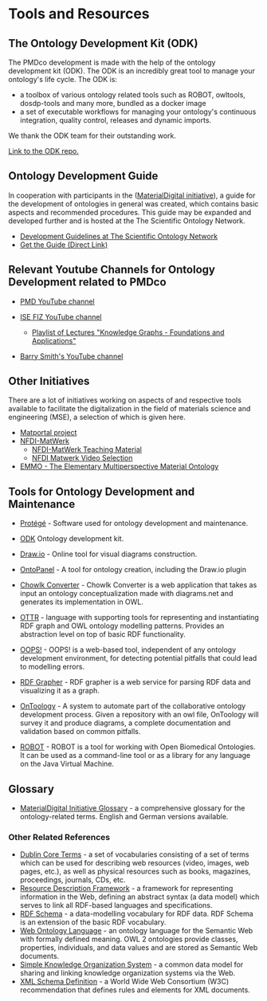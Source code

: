 # Tools and Resources

## The Ontology Development Kit  (ODK)

The PMDco development is made with the help of the ontology development kit (ODK). The ODK is an incredibly great tool to manage your ontology's life cycle. The ODK is:

* a toolbox of various ontology related tools such as ROBOT, owltools, dosdp-tools and many more, bundled as a docker image
* a set of executable workflows for managing your ontology's continuous integration, quality control, releases and dynamic imports.

We thank the ODK team for their outstanding work.

[Link to the ODK repo.](https://github.com/INCATools/ontology-development-kit)


## Ontology Development Guide

In cooperation with participants in the ([MaterialDigital initiative](https://www.materialdigital.de/)), a guide for the development of ontologies in general was created, which contains basic aspects and recommended procedures. This guide may be expanded and developed further and is hosted at the The Scientific Ontology Network.

- [Development Guidelines at The Scientific Ontology Network](https://scientific-ontology-network.github.io/)
- [Get the Guide (Direct Link)](https://github.com/scientific-ontology-network/ontology-development-guide/releases/download/v0.1.0/ontology-guide.pdf)

## Relevant Youtube Channels for Ontology Development related to PMDco

* [PMD YouTube channel](https://www.youtube.com/channel/UCAwf5QXQ6Oa4NPaL3bXFvAA)
* [ISE FIZ YouTube channel](https://www.youtube.com/channel/UCjkkhNSNuXrJpMYZoeSBw6Q/)
    * [Playlist of Lectures "Knowledge Graphs - Foundations and Applications"](https://www.youtube.com/playlist?list=PLNXdQl4kBgzubTOfY5cbtxZCgg9UTe-uF)

* [Barry Smith's YouTube channel](https://www.youtube.com/@BarrySmithOntology/playlists)


## Other Initiatives

There are a lot of initiatives working on aspects of and respective tools available to facilitate the digitalization in the field of materials science and engineering (MSE), a selection of which is given here. 

* [Matportal project](https://matportal.org)
* [NFDI-MatWerk](https://nfdi-matwerk.de/)
    * [NFDI-MatWerk Teaching Material](https://nfdi-matwerk.de/teaching)
    * [NFDI Matwerk Video Selection](https://www.youtube.com/playlist?list=PLwISemJj1M7KZv0iig_6eP5zZqUwD_A69)
* [EMMO - The Elementary Multiperspective Material Ontology](https://emmo-repo.github.io/)


## Tools for Ontology Development and Maintenance

* [Protégé](https://protege.stanford.edu/software.php) - Software used for ontology development and maintenance.
* [ODK](https://github.com/INCATools/ontology-development-kit) Ontology development kit.
* [Draw.io](https://www.drawio.com/) - Online tool for visual diagrams construction.
* [OntoPanel](https://yuechenbam.github.io/src/main/webapp/index.html) - A tool for ontology creation, including the Draw.io plugin
* [Chowlk Converter](https://chowlk.linkeddata.es/) - Chowlk Converter is a web application that takes as input an ontology conceptualization made with diagrams.net and generates its implementation in OWL.
* [OTTR](https://ottr.xyz/) - language with supporting tools for representing and instantiating RDF graph and OWL ontology modelling patterns. Provides an abstraction level on top of basic RDF functionality.
* [OOPS!](https://oops.linkeddata.es/) - OOPS! is a web-based tool, independent of any ontology development environment, for detecting potential pitfalls that could lead to modelling errors.

* [RDF Grapher](https://www.ldf.fi/service/rdf-grapher) - RDF grapher is a web service for parsing RDF data and visualizing it as a graph.
* [OnToology](http://ontoology.linkeddata.es/) - A system to automate part of the collaborative ontology development process. Given a repository with an owl file, OnToology will survey it and produce diagrams, a complete documentation and validation based on common pitfalls. 
* [ROBOT](http://robot.obolibrary.org/) - ROBOT is a tool for working with Open Biomedical Ontologies. It can be used as a command-line tool or as a library for any language on the Java Virtual Machine.
    

## Glossary

- [MaterialDigital Initiative Glossary](https://material-digital.de/glossar/) - a comprehensive glossary for the ontology-related terms. English and German versions available. 

### Other Related References
* [Dublin Core Terms](http://purl.org/dc/terms/)  - a set of vocabularies consisting of a set of terms which can be used for describing web resources (video, images, web pages, etc.), as well as physical resources such as books, magazines, proceedings, journals, CDs, etc.
* [Resource Description Framework](https://www.w3.org/TR/rdf11-concepts/)  - a framework for representing information in the Web, defining an abstract syntax (a data model) which serves to link all RDF-based languages and specifications.
* [RDF Schema](https://www.w3.org/TR/rdf-schema/)  - a data-modelling vocabulary for RDF data. RDF Schema is an extension of the basic RDF vocabulary.
* [Web Ontology Language](https://www.w3.org/TR/owl-overview/)  - an ontology language for the Semantic Web with formally defined meaning. OWL 2 ontologies provide classes, properties, individuals, and data values and are stored as Semantic Web documents.
* [Simple Knowledge Organization System](https://www.w3.org/TR/skos-reference/)  - a common data model for sharing and linking knowledge organization systems via the Web.
* [XML Schema Definition](https://www.w3.org/TR/xmlschema11-1/)  - a World Wide Web Consortium (W3C) recommendation that defines rules and elements for XML documents.
